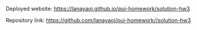 Deployed website: https://lanayaoj.github.io/pui-homework/solution-hw3

Repository link: https://github.com/lanayaoj/pui-homework//solution-hw3
